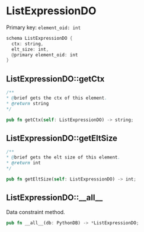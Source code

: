 # ListExpressionDO

Primary key: `element_oid: int`

```rust
schema ListExpressionDO {
  ctx: string,
  elt_size: int,
  @primary element_oid: int
}
```
## ListExpressionDO::getCtx

```java
/**
* @brief gets the ctx of this element.
* @return string
*/
```
```rust
pub fn getCtx(self: ListExpressionDO) -> string;
```
## ListExpressionDO::getEltSize

```java
/**
* @brief gets the elt size of this element.
* @return int
*/
```
```rust
pub fn getEltSize(self: ListExpressionDO) -> int;
```
## ListExpressionDO::\_\_all\_\_

Data constraint method.

```rust
pub fn __all__(db: PythonDB) -> *ListExpressionDO;
```
